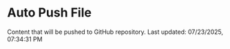 # Auto Push File

Content that will be pushed to GitHub repository.
Last updated: 07/23/2025, 07:34:31 PM